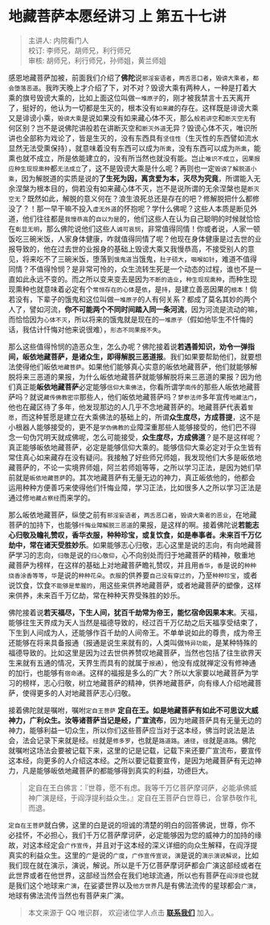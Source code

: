 # 地藏菩萨本愿经讲习 上 第五十七讲

> 主讲人: 内院看门人 <br />
> 校订: 李师兄，胡师兄，利行师兄 <br />
> 审核: 胡师兄，利行师兄，孙师姐，黄兰师姐 <br />

感恩地藏菩萨加被，前面我们介绍了**佛陀**说`邪淫妄语者`，`两舌恶口者`，`毁谤大乘者`，`都会堕落恶道`。我昨天晚上才介绍了下，对不对？毁谤大乘有两种人，一种是打着大乘的旗号毁谤大乘的，比如上面这位叫做`一堆原子`的，刚才被我禁言十五天离开了，挺好的，他认为一切都是生灭的，根本没有`如来藏`的存在。这样既是诽谤大乘又是诽谤小乘，`毁谤大乘`是说如果没有如来藏心体不灭，那么`般若讲空`和`断灭空无`有何区别？岂不是说佛陀讲般若在讲断灭空和`断灭外道`无异？毁谤心体不灭，唯识所讲也全部称为戏论了，皆是生灭的，没有东西具有`坚住性`（生灭性的东西譬如流水显然无法受熏保持），就意味着没有东西可以成为`所熏`，没有东西可以成为`所熏`，能熏也就不成立，所是依能建立的，没有所当然也就没有能。岂止`唯识不成立`，`因果报应种生现现熏种`都`无法成立`了，这不是毁谤大乘是什么呢？再则也一定`毁谤了解脱道小乘`，因为解脱道的实质是说的**了生死为因，离贪爱为本，灭尽为究竟**，所谓能入无余涅槃为根本目的，倘若没有如来藏心体不灭，岂不是说所谓的无余涅槃也是`断灭空无`？既然如此，解脱的意义何在？浪生浪死总还是存在的吧？修解脱把什么都修没了？！那一早干嘛不投入`虚无外道`的怀抱呢？学什么佛呢？这些人本质是断见外道，他们往往都是`我慢恭高`的`自以为是`的，他们这些人在认为自己聪明的时候就恰恰在`彰显无明`，那么佛陀说他们这些人`诚可哀悯`，非常值得同情！你或者说，人家一顿饭吃三碗米饭，人家身体健康，咋就值得同情了呢？他现在身体健康是过去世的业报导致的，他在过去世的业报身的基础上毁谤大乘又我慢恭高，不接受别人的意见，将来吃不了三碗米饭，堕落到`饿鬼道`当饿鬼，`肚子硕大`，`咽喉如针`，难道不值得同情？不值得怜悯？是非常可怜的，众生流转生死是一个动态的过程，谁也不是一直如此永远不变的。而之所以变来变去是因为`不断的造业`，`种生现现熏种`，而种生现现熏种也就意味着必定有个`常恒存在的心体`是`依`，是`持`，是建立善恶因果的`根本`！倘若没有，下辈子的饿鬼和这位叫做`一堆原子`的人有何关系？都成了莫名其妙的两个人了，譬如河流，**你不可能两个不同时间踏入同一条河流**，因为河流是流动的嘛，而恰恰因为`心体不灭`，所以将来的饿鬼就是现在的`一堆原子`（假如他毕生不忏悔的话，我估计忏悔对他来说很难），`形态不同果报不失`。

那么这些值得怜悯的造恶众生，怎么办呢？佛陀接着说**若遇善知识，劝令一弹指间，皈依地藏菩萨，是诸众生，即得解脱三恶道报**。我们如果要帮助他们，就要想法使得他们皈依`地藏菩萨`。如果他们能够真心实意的皈依地藏菩萨，他们就能够解脱将来三恶道的果报，为什么皈依地藏菩萨就能够解脱将来三恶道的果报？因为他们真正能**皈依地藏菩萨**必定能够`信仰大乘佛法`，你看所谓学`南传`的那些人皈依地藏菩萨吗？就说`藏传佛教密宗`那些人，他们皈依地藏菩萨吗？`梦参法师`多年宣传`地藏法门`，他也在藏区待了多年，他发现那边的人几乎不念地藏菩萨的。地藏菩萨代表着`誓愿`，而这种誓愿是建立在大乘佛法的基础上的，所谓**众生度尽，方成菩提**，这不是小根器人能够接受的，更不是`学伪佛教的`业障深重那些人能够接受的，他们巴不得念一句伪咒明天就成佛呢，怎么可能接受，**众生度尽，方成佛道**？是不是这样呢？真正能够皈依地藏菩萨，必定是能够信仰大乘的。能够信仰大乘必定对于众生皆有常住真心如来藏存在没有疑问。我接触了好些师兄师姐，我发现他们大多是皈依地藏菩萨的，不论一实境界师姐，阿兰若师姐等等，之所以学习正法，是因为她们早前就是`皈依地藏菩萨`的。其次地藏菩萨有无量无边的神力，真正皈依他的，他都会运用种种方便善巧来使得他们忏悔业障，学习正法，比如很多人之所以学习正法是通过修`地藏占察经`而来学的。

那么皈依地藏菩萨，纵使之前有`邪淫妄语者`，`两舌恶口者`，`毁谤大乘者的恶业`，在地藏菩萨的加持下，也能够`忏悔业障解脱三恶道`的果报，是这样的啊。接着佛陀说**若能志心归敬及瞻礼赞叹，香华衣服，种种珍宝，或复饮食，如是奉事者。未来百千万亿劫中，常在诸天受胜妙乐**。如果能够志心归敬，志心这里是说的志向，有向地藏菩萨学习的志向，`归敬`是说的`归心敬仰`，心不向别处而归于地藏菩萨的精神，敬重地藏菩萨为榜样，在这样的基础上对地藏菩萨瞻礼赞叹，并且用`香华`，`香`是说的`种种烧香涂香等等`，`华`是说的`种种花朵`。`衣服`的供养要`自己没有穿过的`，乃至`种种珍宝`，或者说饮食，饮食`不能够是荤腥的`，用这些来供养地藏菩萨，或者地藏菩萨的塑像，这样来供养，未来百千万亿劫，常在种种天界受殊胜的妙乐。

佛陀接着说**若天福尽，下生人间，犹百千劫常为帝王，能忆宿命因果本末**。天福，能够往生天界成为天人当然是福德导致的，经过百千万亿劫之后天福享受结束了，下生到人间成为人，还能够作百千劫的人间帝王。不单单说如此的尊贵，成为帝王还能够在将来具备报通（报通是说生来就有的，人类叫做`特异功能`，是某种特殊的福德导致的。比如这里是因为过去世供养赞叹地藏菩萨，当然也包括了往生欲界天生来就有五通的情况，天界生而具有的就属于`报通`），他没有成就禅定没有修神通的加行，也能够有`宿命通`。这样的福报是多么的广大？所以大家要以地藏菩萨为学习的榜样，志心归敬，树立地藏菩萨的精神，供养地藏菩萨，向有缘人介绍地藏菩萨，使得更多的人对地藏菩萨志心归敬。

接着佛陀就是嘱咐，嘱咐`定自王菩萨` **定自在王。如是地藏菩萨有如此不可思议大威神力，广利众生。汝等诸菩萨当记是经，广宣流布**，因为地藏菩萨具有无量无边的神力，能够利益一切众生，所以你们这些菩萨应当对于这本经，佛当时说法是法会，法会记录下来就是经。`经`就是`修多罗`，也就是`路道路`。`通径`，`径`就是`道路`。佛陀就嘱咐这场法会要被记载下来，这里的记是记载，记载下来还要广宣流布，要宣传这本经，向更多的人介绍这本经。之所以要记载要宣传，是因为地藏菩萨有无边神力，凡是能够皈依地藏菩萨的都能够得到真实的利益，功德巨大。

> 定自在王白佛言：『世尊，愿不有虑。我等千万亿菩萨摩诃萨，必能承佛威神广演是经，于阎浮提利益众生。』定自在王菩萨白世尊已，合掌恭敬作礼而退。

`定自在王菩萨`就白佛，这里的白是说的坦诚的清楚的明白的回答佛说，世尊，你不必挂怀，不必担心，我们千万亿菩萨摩诃萨，必定能够因为您的威神力的加持的缘故，对这本经定会`广作宣传`，并且对于这本经的深义详细的向众生解释，在阎浮提真实的利益众生。这里的`广`是说的`广度`，`广作宣传宣说`，`演`是说的`演示演说解说`，比如我们现在就在演示，演说，解说。所以是千万亿菩萨摩诃萨都会广演这部经或者在此世界或者在他世界，这部经当然会在我们地球流通，所以也有菩萨在`阎浮提`也就是我们这个地球来`广演`，在娑婆世界以及`他方世界`凡是有佛法流传的星球都会`广演`，地球有佛法流传当然也有菩萨来广演。

> 本文来源于 QQ 唯识群， 欢迎诸位学人点击 **[联系我们](https://mp.weixin.qq.com/s/lZCfWjmLjgNR165Tx4_bCQ)** 加入。
